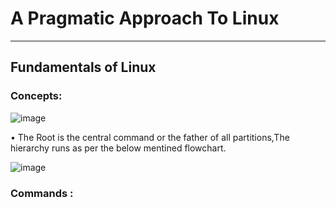 # A Pragmatic Approach To Linux 
-----------------------------------------------------------------------------------------------------------------------------------
## Fundamentals of Linux

### Concepts:
![image](https://user-images.githubusercontent.com/116474264/230573316-8b1eeec2-518f-4585-b20e-2d360589b02d.png)

• The Root is the central command or the father of all partitions,The hierarchy runs as per the below mentined flowchart. 

![image](https://user-images.githubusercontent.com/116474264/230582818-fa42beb5-8f1b-4906-888e-9e1cc98eacc0.png)

            

### Commands :  

